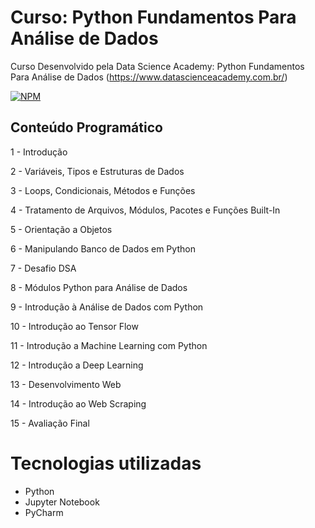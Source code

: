 # Curso: Python Fundamentos Para Análise de Dados
Curso Desenvolvido pela Data Science Academy: Python Fundamentos Para Análise de Dados (https://www.datascienceacademy.com.br/)

[![NPM](https://img.shields.io/npm/l/react)](https://github.com/AndreNonatoFigueiredo/DSA_Curso_Python_Fundamentos_Para_Analise_de_Dados/blob/main/LICENSE) 

## Conteúdo Programático
1 - Introdução 

2 - Variáveis, Tipos e Estruturas de Dados

3 - Loops, Condicionais, Métodos e Funções

4 - Tratamento de Arquivos, Módulos, Pacotes e Funções Built-In

5 - Orientação a Objetos

6 - Manipulando Banco de Dados em Python

7 - Desafio DSA

8 - Módulos Python para Análise de Dados

9 - Introdução à Análise de Dados com Python

10 - Introdução ao Tensor Flow

11 - Introdução a Machine Learning com Python

12 - Introdução a Deep Learning

13 - Desenvolvimento Web

14 - Introdução ao Web Scraping

15 - Avaliação Final


# Tecnologias utilizadas
- Python
- Jupyter Notebook
- PyCharm

